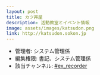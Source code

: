 ```yaml
---
layout: post
title: カツ丼屋
description: 活動教室とイベント情報
image: assets/images/katsudon.png
link: http://katsudon.sokon.jp
---
```


- 管理者: システム管理係
- 編集権限: 書記、システム管理係
- 該当チャンネル: [#ex_recorder](https://sokon.slack.com/messages/C4FUFR7S9/)